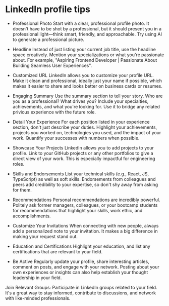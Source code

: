 # LinkedIn profile tips

- Professional Photo
Start with a clear, professional profile photo. It doesn't have to be shot by a professional, but it should present you in a professional light—think smart, friendly, and approachable. Try using AI to generate a professional picture.

- Headline
Instead of just listing your current job title, use the headline space creatively. Mention your specializations or what you're passionate about. For example, "Aspiring Frontend Developer | Passionate About Building Seamless User Experiences".

- Customized URL
LinkedIn allows you to customize your profile URL. Make it clean and professional, ideally just your name if possible, which makes it easier to share and looks better on business cards or resumes.

- Engaging Summary
Use the summary section to tell your story. Who are you as a professional? What drives you? Include your specialties, achievements, and what you're looking for. Use it to bridge any related privious experience with the future role.

- Detail Your Experience
For each position listed in your experience section, don't just describe your duties. Highlight your achievements, projects you worked on, technologies you used, and the impact of your work. Quantify your successes with numbers when possible.

- Showcase Your Projects
LinkedIn allows you to add projects to your profile. Link to your GitHub projects or any other portfolios to give a direct view of your work. This is especially impactful for engineering roles.

- Skills and Endorsements
List your technical skills (e.g., React, JS, TypeScript) as well as soft skills. Endorsements from colleagues and peers add credibility to your expertise, so don't shy away from asking for them.

- Recommendations
Personal recommendations are incredibly powerful. Politely ask former managers, colleagues, or your bootcamp students for recommendations that highlight your skills, work ethic, and accomplishments.

- Customize Your Invitations
When connecting with new people, always add a personalized note to your invitation. It makes a big difference in making your request stand out.

- Education and Certifications
Highlight your education, and list any certifications that are relevant to your field.

- Be Active
Regularly update your profile, share interesting articles, comment on posts, and engage with your network. Posting about your own experiences or insights can also help establish your thought leadership in your field.


Join Relevant Groups: Participate in LinkedIn groups related to your field. It's a great way to stay informed, contribute to discussions, and network with like-minded professionals.

